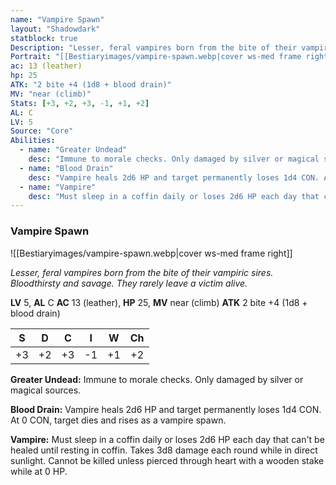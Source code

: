 ```yaml
---
name: "Vampire Spawn"
layout: "Shadowdark"
statblock: true
Description: "Lesser, feral vampires born from the bite of their vampiric sires. Bloodthirsty and savage. They rarely leave a victim alive."
Portrait: "[[Bestiaryimages/vampire-spawn.webp|cover ws-med frame right]]"
ac: 13 (leather)
hp: 25
ATK: "2 bite +4 (1d8 + blood drain)"
MV: "near (climb)"
Stats: [+3, +2, +3, -1, +1, +2]
AL: C
LV: 5
Source: "Core"
Abilities:
  - name: "Greater Undead"
    desc: "Immune to morale checks. Only damaged by silver or magical sources."
  - name: "Blood Drain"
    desc: "Vampire heals 2d6 HP and target permanently loses 1d4 CON. At 0 CON, target dies and rises as a vampire spawn."
  - name: "Vampire"
    desc: "Must sleep in a coffin daily or loses 2d6 HP each day that can't be healed until resting in coffin. Takes 3d8 damage each round while in direct sunlight. Cannot be killed unless pierced through heart with a wooden stake while at 0 HP."
---
```


### Vampire Spawn

![[Bestiaryimages/vampire-spawn.webp|cover ws-med frame right]]

_Lesser, feral vampires born from the bite of their vampiric sires. Bloodthirsty and savage. They rarely leave a victim alive._

**LV** 5, **AL** C
**AC** 13 (leather), **HP** 25, **MV** near (climb)
**ATK** 2 bite +4 (1d8 + blood drain)

|  S  |  D  |  C  |  I  |  W  |  Ch  |
|:---:|:---:|:---:|:---:|:---:|:----:|
| +3 | +2 | +3 | -1 | +1 | +2 |

**Greater Undead:** Immune to morale checks. Only damaged by silver or magical sources.

**Blood Drain:** Vampire heals 2d6 HP and target permanently loses 1d4 CON. At 0 CON, target dies and rises as a vampire spawn.

**Vampire:** Must sleep in a coffin daily or loses 2d6 HP each day that can't be healed until resting in coffin. Takes 3d8 damage each round while in direct sunlight. Cannot be killed unless pierced through heart with a wooden stake while at 0 HP.

